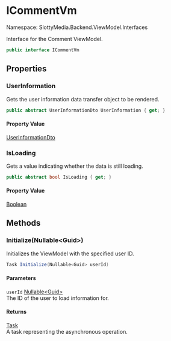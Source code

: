 # ICommentVm

Namespace: SlottyMedia.Backend.ViewModel.Interfaces

Interface for the Comment ViewModel.

```csharp
public interface ICommentVm
```

## Properties

### **UserInformation**

Gets the user information data transfer object to be rendered.

```csharp
public abstract UserInformationDto UserInformation { get; }
```

#### Property Value

[UserInformationDto](./slottymedia.backend.dtos.userinformationdto.md)<br>

### **IsLoading**

Gets a value indicating whether the data is still loading.

```csharp
public abstract bool IsLoading { get; }
```

#### Property Value

[Boolean](https://docs.microsoft.com/en-us/dotnet/api/system.boolean)<br>

## Methods

### **Initialize(Nullable&lt;Guid&gt;)**

Initializes the ViewModel with the specified user ID.

```csharp
Task Initialize(Nullable<Guid> userId)
```

#### Parameters

`userId` [Nullable&lt;Guid&gt;](https://docs.microsoft.com/en-us/dotnet/api/system.nullable-1)<br>
The ID of the user to load information for.

#### Returns

[Task](https://docs.microsoft.com/en-us/dotnet/api/system.threading.tasks.task)<br>
A task representing the asynchronous operation.
